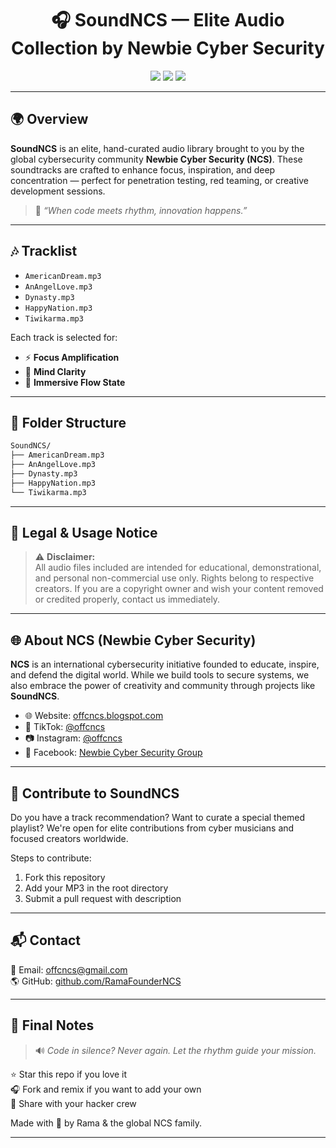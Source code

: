 
<h1 align="center">🎧 SoundNCS — Elite Audio Collection by Newbie Cyber Security</h1>

<p align="center">
  <img src="https://img.shields.io/badge/Status-Active-success?style=for-the-badge" />
  <img src="https://img.shields.io/badge/Category-Audio%20Library-blueviolet?style=for-the-badge" />
  <img src="https://img.shields.io/badge/Level-Global%20Elite-black?style=for-the-badge" />
</p>

---

## 🌍 Overview

**SoundNCS** is an elite, hand-curated audio library brought to you by the global cybersecurity community **Newbie Cyber Security (NCS)**. These soundtracks are crafted to enhance focus, inspiration, and deep concentration — perfect for penetration testing, red teaming, or creative development sessions.

> 🎵 *“When code meets rhythm, innovation happens.”*

---

## 🎶 Tracklist

- `AmericanDream.mp3`
- `AnAngelLove.mp3`
- `Dynasty.mp3`
- `HappyNation.mp3`
- `Tiwikarma.mp3`

Each track is selected for:
- ⚡ **Focus Amplification**
- 🧠 **Mind Clarity**
- 🌌 **Immersive Flow State**

---

## 📁 Folder Structure

```bash
SoundNCS/
├── AmericanDream.mp3
├── AnAngelLove.mp3
├── Dynasty.mp3
├── HappyNation.mp3
└── Tiwikarma.mp3
```

---

## 📜 Legal & Usage Notice

> ⚠️ **Disclaimer:**  
All audio files included are intended for educational, demonstrational, and personal non-commercial use only. Rights belong to respective creators. If you are a copyright owner and wish your content removed or credited properly, contact us immediately.

---

## 🌐 About NCS (Newbie Cyber Security)

**NCS** is an international cybersecurity initiative founded to educate, inspire, and defend the digital world. While we build tools to secure systems, we also embrace the power of creativity and community through projects like **SoundNCS**.

- 🌐 Website: [offcncs.blogspot.com](https://offcncs.blogspot.com)
- 🎥 TikTok: [@offcncs](https://www.tiktok.com/@offcncs)
- 📷 Instagram: [@offcncs](https://www.instagram.com/offcncs)
- 💬 Facebook: [Newbie Cyber Security Group](https://facebook.com/groups/632077237669216)

---

## 🤝 Contribute to SoundNCS

Do you have a track recommendation? Want to curate a special themed playlist? We're open for elite contributions from cyber musicians and focused creators worldwide.

Steps to contribute:
1. Fork this repository
2. Add your MP3 in the root directory
3. Submit a pull request with description

---

## 📬 Contact

📧 Email: [offcncs@gmail.com](mailto:offcncs@gmail.com)  
🌎 GitHub: [github.com/RamaFounderNCS](https://github.com/RamaFounderNCS)

---

## 💬 Final Notes

> 🔊 *Code in silence? Never again. Let the rhythm guide your mission.*

⭐ Star this repo if you love it  
🎧 Fork and remix if you want to add your own  
🚀 Share with your hacker crew  

Made with 🖤 by Rama & the global NCS family.

---
